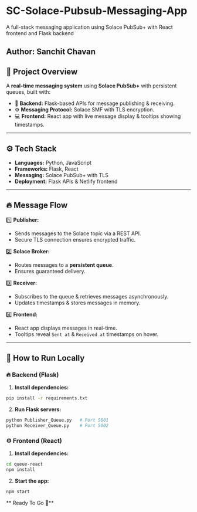 # SC-Solace-Pubsub-Messaging-App
A full-stack messaging application using Solace PubSub+ with React frontend and Flask backend

**Author:** Sanchit Chavan   
---

## 📌 **Project Overview**
A **real-time messaging system** using **Solace PubSub+** with persistent queues, built with:
- 🐍 **Backend:** Flask-based APIs for message publishing & receiving.  
- ⚙️ **Messaging Protocol:** Solace SMF with TLS encryption.  
- 💻 **Frontend:** React app with live message display & tooltips showing timestamps.  

---

## ⚙️ **Tech Stack**
- **Languages:** Python, JavaScript  
- **Frameworks:** Flask, React  
- **Messaging:** Solace PubSub+ with TLS  
- **Deployment:** Flask APIs & Netlify frontend  

---

## 🔥 **Message Flow**
1️⃣ **Publisher:**  
- Sends messages to the Solace topic via a REST API.  
- Secure TLS connection ensures encrypted traffic.  

2️⃣ **Solace Broker:**  
- Routes messages to a **persistent queue**.  
- Ensures guaranteed delivery.  

3️⃣ **Receiver:**  
- Subscribes to the queue & retrieves messages asynchronously.  
- Updates timestamps & stores messages in memory.  

4️⃣ **Frontend:**  
- React app displays messages in real-time.  
- Tooltips reveal `Sent at` & `Received at` timestamps on hover.  

---

## 🚀 **How to Run Locally**
### 🔥 **Backend (Flask)**  
1. **Install dependencies:**  
```bash
pip install -r requirements.txt
```
2. **Run Flask servers:**
```bash
python Publisher_Queue.py   # Port 5001  
python Receiver_Queue.py    # Port 5002  
```

### ⚙️ **Frontend (React)**
1. **Install dependencies:**
```bash
cd queue-react  
npm install
```

2. **Start the app:**
```bash
npm start
```
** Ready To Go 🎉**
